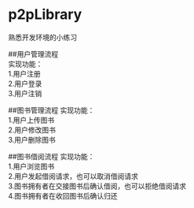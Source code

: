 # p2pLibrary
熟悉开发环境的小练习

##用户管理流程  
实现功能：  
1.用户注册  
2.用户登录  
3.用户注销  

##图书管理流程
实现功能：  
1.用户上传图书  
2.用户修改图书  
3.用户删除图书  

##图书借阅流程
实现功能：  
1.用户浏览图书  
2.用户发起借阅请求，也可以取消借阅请求  
3.图书拥有者在交接图书后确认借阅，也可以拒绝借阅请求  
4.图书拥有者在收回图书后确认归还  
